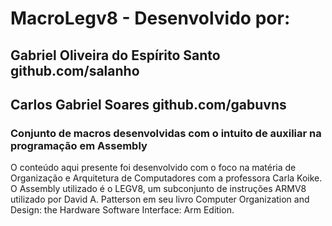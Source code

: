 # MacroLegv8 - Desenvolvido por:
## Gabriel Oliveira do Espírito Santo  github.com/salanho
## Carlos Gabriel Soares               github.com/gabuvns
###  Conjunto de macros desenvolvidas com o intuito de auxiliar na programação em Assembly
O conteúdo aqui presente foi desenvolvido com o foco na matéria de Organização e Arquitetura de Computadores com a professora Carla Koike.
O Assembly utilizado é o LEGV8, um subconjunto de instruções ARMV8 utilizado por  David A. Patterson em seu livro Computer Organization and Design: the Hardware Software Interface: Arm Edition.
